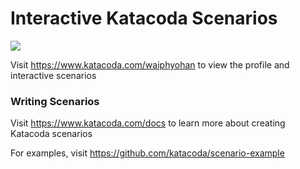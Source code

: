# Interactive Katacoda Scenarios

[![](http://shields.katacoda.com/katacoda/waiphyohan/count.svg)](https://www.katacoda.com/waiphyohan "Get your profile on Katacoda.com")

Visit https://www.katacoda.com/waiphyohan to view the profile and interactive scenarios

### Writing Scenarios
Visit https://www.katacoda.com/docs to learn more about creating Katacoda scenarios

For examples, visit https://github.com/katacoda/scenario-example
